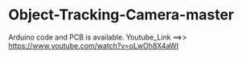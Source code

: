 # Object-Tracking-Camera-master
Arduino code and PCB is available. Youtube_Link ==>> https://www.youtube.com/watch?v=oLwOh8X4aWI
